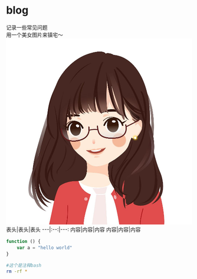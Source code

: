 # blog
记录一些常见问题  
用一个美女图片来镇宅～　　
![美女](./img/timg.jpg)  
表头|表头|表头
---|:--:|---:
内容|内容|内容
内容|内容|内容
```javascript
function () {
    var a = "hello world"
}
```
```bash
#这个是注释bash
rm -rf *
```